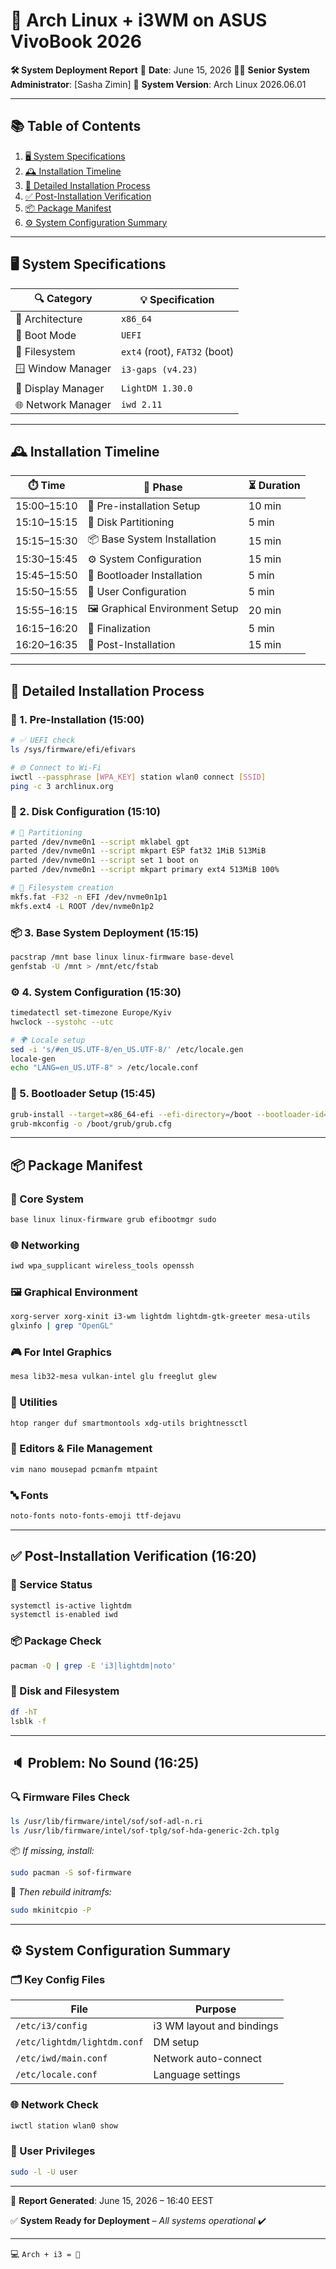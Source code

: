 # 🚀 **Arch Linux + i3WM on ASUS VivoBook 2026**

**🛠️ System Deployment Report**
📅 **Date**: June 15, 2026
👨‍💻 **Senior System Administrator**: \[Sasha Zimin]
🧩 **System Version**: Arch Linux 2026.06.01

---

## 📚 Table of Contents

1. [🖥️ System Specifications](#️system-specifications)
2. [🕰️ Installation Timeline](#️installation-timeline)
3. [🔧 Detailed Installation Process](#️detailed-installation-process)
4. [✅ Post-Installation Verification](#️post-installation-verification)
5. [📦 Package Manifest](#️package-manifest)
6. [⚙️ System Configuration Summary](#️system-configuration-summary)

---

## 🖥️ System Specifications

| 🔍 Category        | 💡 Specification              |
| ------------------ | ----------------------------- |
| 🧠 Architecture    | `x86_64`                      |
| 🧭 Boot Mode       | `UEFI`                        |
| 💾 Filesystem      | `ext4` (root), `FAT32` (boot) |
| 🪟 Window Manager  | `i3-gaps (v4.23)`             |
| 🔐 Display Manager | `LightDM 1.30.0`              |
| 🌐 Network Manager | `iwd 2.11`                    |

---

## 🕰️ Installation Timeline

| ⏱️ Time     | 📌 Phase                        | ⏳ Duration |
| ----------- | ------------------------------- | ---------- |
| 15:00–15:10 | 🧰 Pre-installation Setup       | 10 min     |
| 15:10–15:15 | 💽 Disk Partitioning            | 5 min      |
| 15:15–15:30 | 📦 Base System Installation     | 15 min     |
| 15:30–15:45 | ⚙️ System Configuration         | 15 min     |
| 15:45–15:50 | 🔄 Bootloader Installation      | 5 min      |
| 15:50–15:55 | 👤 User Configuration           | 5 min      |
| 15:55–16:15 | 🖼️ Graphical Environment Setup | 20 min     |
| 16:15–16:20 | 🧹 Finalization                 | 5 min      |
| 16:20–16:35 | 🧪 Post-Installation            | 15 min     |

---

## 🔧 Detailed Installation Process

### 🧰 1. Pre-Installation (15:00)

```bash
# ✅ UEFI check
ls /sys/firmware/efi/efivars

# 🌐 Connect to Wi-Fi
iwctl --passphrase [WPA_KEY] station wlan0 connect [SSID]
ping -c 3 archlinux.org
```

### 💽 2. Disk Configuration (15:10)

```bash
# 🧱 Partitioning
parted /dev/nvme0n1 --script mklabel gpt
parted /dev/nvme0n1 --script mkpart ESP fat32 1MiB 513MiB
parted /dev/nvme0n1 --script set 1 boot on
parted /dev/nvme0n1 --script mkpart primary ext4 513MiB 100%

# 🧼 Filesystem creation
mkfs.fat -F32 -n EFI /dev/nvme0n1p1
mkfs.ext4 -L ROOT /dev/nvme0n1p2
```

### 📦 3. Base System Deployment (15:15)

```bash
pacstrap /mnt base linux linux-firmware base-devel
genfstab -U /mnt > /mnt/etc/fstab
```

### ⚙️ 4. System Configuration (15:30)

```bash
timedatectl set-timezone Europe/Kyiv
hwclock --systohc --utc

# 🌍 Locale setup
sed -i 's/#en_US.UTF-8/en_US.UTF-8/' /etc/locale.gen
locale-gen
echo "LANG=en_US.UTF-8" > /etc/locale.conf
```

### 🔄 5. Bootloader Setup (15:45)

```bash
grub-install --target=x86_64-efi --efi-directory=/boot --bootloader-id=ARCH
grub-mkconfig -o /boot/grub/grub.cfg
```

---

## 📦 Package Manifest

### 🔧 Core System

```bash
base linux linux-firmware grub efibootmgr sudo
```

### 🌐 Networking

```bash
iwd wpa_supplicant wireless_tools openssh
```

### 🖼️ Graphical Environment

```bash
xorg-server xorg-xinit i3-wm lightdm lightdm-gtk-greeter mesa-utils
glxinfo | grep "OpenGL"
```

### 🎮 For Intel Graphics

```bash
mesa lib32-mesa vulkan-intel glu freeglut glew
```

### 🧰 Utilities

```bash
htop ranger duf smartmontools xdg-utils brightnessctl
```

### 📝 Editors & File Management

```bash
vim nano mousepad pcmanfm mtpaint
```

### 🔤 Fonts

```bash
noto-fonts noto-fonts-emoji ttf-dejavu
```

---

## ✅ Post-Installation Verification (16:20)

### 📡 Service Status

```bash
systemctl is-active lightdm
systemctl is-enabled iwd
```

### 📦 Package Check

```bash
pacman -Q | grep -E 'i3|lightdm|noto'
```

### 🧱 Disk and Filesystem

```bash
df -hT
lsblk -f
```

---

## 🔈 Problem: No Sound (16:25)

### 🔍 Firmware Files Check

```bash
ls /usr/lib/firmware/intel/sof/sof-adl-n.ri
ls /usr/lib/firmware/intel/sof-tplg/sof-hda-generic-2ch.tplg
```

📦 *If missing, install:*

```bash
sudo pacman -S sof-firmware
```

🔄 *Then rebuild initramfs:*

```bash
sudo mkinitcpio -P
```

---

## ⚙️ System Configuration Summary

### 🗂️ Key Config Files

| File                        | Purpose                   |
| --------------------------- | ------------------------- |
| `/etc/i3/config`            | i3 WM layout and bindings |
| `/etc/lightdm/lightdm.conf` | DM setup                  |
| `/etc/iwd/main.conf`        | Network auto-connect      |
| `/etc/locale.conf`          | Language settings         |

### 🌐 Network Check

```bash
iwctl station wlan0 show
```

### 👤 User Privileges

```bash
sudo -l -U user
```

---

📄 **Report Generated**: June 15, 2026 – 16:40 EEST

✅ **System Ready for Deployment** – *All systems operational* ✔️

---
💻 `Arch + i3 = 💚`
